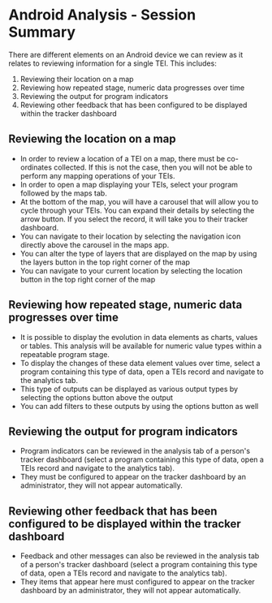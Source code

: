 # Android Analysis - Session Summary

There are different elements on an Android device we can review as it relates to reviewing information for a single TEI. This includes:

1. Reviewing their location on a map
2. Reviewing how repeated stage, numeric data progresses over time
3. Reviewing the output for program indicators
4. Reviewing other feedback that has been configured to be displayed within the tracker dashboard

## Reviewing the location on a map

- In order to review a location of a TEI on a map, there must be co-ordinates collected. If this is not the case, then you will not be able to perform any mapping operations of your TEIs. 
- In order to open a map displaying your TEIs, select your program followed by the maps tab. 
- At the bottom of the map, you will have a carousel that will allow you to cycle through your TEIs. You can expand their details by selecting the arrow button. If you select the record, it will take you to their tracker dashboard.
- You can navigate to their location by selecting the navigation icon directly above the carousel in the maps app. 
- You can alter the type of layers that are displayed on the map by using the layers button in the top right corner of the map
- You can navigate to your current location by selecting the location button in the top right corner of the map

## Reviewing how repeated stage, numeric data progresses over time

- It is possible to display the evolution in data elements as charts, values or tables. This analysis will be available for numeric value types within a repeatable program stage.
- To display the changes of these data element values over time, select a program containing this type of data, open a TEIs record and navigate to the analytics tab. 
- This type of outputs can be displayed as various output types by selecting the options button above the output
- You can add filters to these outputs by using the options button as well

## Reviewing the output for program indicators

- Program indicators can be reviewed in the analysis tab of a person's tracker dashboard (select a program containing this type of data, open a TEIs record and navigate to the analytics tab).
- They must be configured to appear on the tracker dashboard by an administrator, they will not appear automatically.

## Reviewing other feedback that has been configured to be displayed within the tracker dashboard

- Feedback and other messages can also be reviewed in the analysis tab of a person's tracker dashboard (select a program containing this type of data, open a TEIs record and navigate to the analytics tab).
- They items that appear here must configured to appear on the tracker dashboard by an administrator, they will not appear automatically.